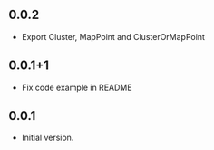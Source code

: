 ## 0.0.2

- Export Cluster, MapPoint and ClusterOrMapPoint

## 0.0.1+1

- Fix code example in README

## 0.0.1

- Initial version.
